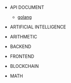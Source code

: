 * API DOCUMENT

  * [golang](asm.md)

* ARTIFICIAL INTELLIGENCE

* ARITHMETIC

* BACKEND

* FRONTEND

* BLOCKCHAIN

* MATH
